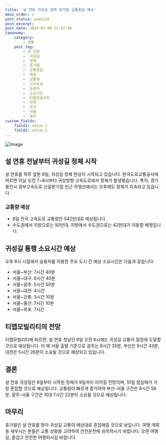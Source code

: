 ```yaml
---
title: '설 연휴 귀성길 정체 휴가철 교통혼잡 예상'
menu_order: 1
post_status: publish
post_excerpt: 
post_date: 2024-02-08 21:52:56
taxonomy:
    category:
        - 생활
    post_tag:
        - 설 연휴
        -  귀성길
        -  정체
        -  휴가철
        -  교통혼잡
        -  예상
        -  교통량
        -  고속도로
        -  승용차
        -  소요시간
        -  티맵모빌리티
        -  전망
        -  부산
        -  서울
        -  광주
custom_fields:
    field1: value 1
    field2: value 2
---
```


![Image](https://imgnews.pstatic.net/image/031/2024/02/08/0000811760_001_20240208181301078.jpg?type=w647)

## 설 연휴 전날부터 귀성길 정체 시작
설 연휴를 하루 앞둔 8일, 귀성길 정체 현상이 시작되고 있습니다. 한국도로교통공사에 따르면 이날 오전 7~8시부터 귀성방향 고속도로에서 정체가 발생했습니다. 특히, 경기 용인시 경부고속도로 신갈분기점 인근 하행선에서는 오후에도 정체가 지속되고 있습니다.
### 교통량 예상
- 8일 전국 고속도로 교통량은 542만대로 예상됩니다.
- 수도권에서 지방으로는 50만대, 지방에서 수도권으로는 42만대가 이동할 예정입니다.
## 귀성길 통행 소요시간 예상
오후 6시 시점에서 승용차를 이용한 주요 도시 간 예상 소요시간은 다음과 같습니다:
- 서울~부산: 7시간 40분
- 서울~대구: 6시간 40분
- 서울~광주: 5시간 50분
- 서울~대전: 4시간
- 서울~강릉: 3시간 10분
- 서울~울산: 7시간 10분
- 서울~목포: 7시간
## 티맵모빌리티의 전망
티맵모빌리티에 따르면, 설 연휴 첫날인 9일 오전 6시에는 귀성길 교통이 절정에 도달할 것으로 예상됩니다. 이 때 서울 출발 기준으로 광주는 8시간 35분, 부산은 9시간 43분, 대전은 5시간 26분이 소요될 것으로 예상되고 있습니다.
## 결론
설 연휴 귀성길은 8일부터 시작된 정체가 9일까지 이어질 전망이며, 10일 점심때가 가장 혼잡할 것으로 예상됩니다. 교통량이 빠르게 증가하여 부산-서울 구간은 8시간 58분, 광주-서울 구간은 최대 7시간 22분이 소요될 것으로 예상됩니다.
## 마무리
휴가철인 설 연휴를 맞아 귀성길 교통이 예상대로 혼잡해질 것으로 보입니다. 여행 계획을 세우시는 분들은 교통 상황을 고려하여 안전운전에 유의하시기 바랍니다. 오랜 여행길, 즐겁고 안전한 여행되시길 바랍니다.
